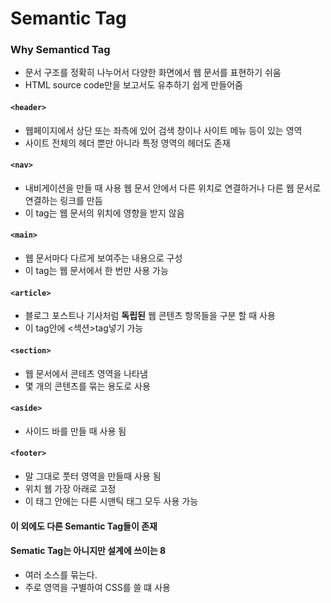 # Semantic Tag

### Why Semanticd Tag
- 문서 구조를 정확히 나누어서 다양한 화면에서 웹 문서를 표현하기 쉬움
- HTML source code만을 보고서도 유추하기 쉽게 만들어줌 

#### `<header>`
- 웹페이지에서 상단 또는 좌측에 있어 검색 창이나 사이트 메뉴 등이 있는 영역
- 사이트 전체의 헤더 뿐만 아니라 특정 영역의 헤더도 존재

#### `<nav>`
- 내비게이션을 만들 때 사용 웹 문서 안에서 다른 위치로 연결하거나 다른 웹 문서로 연결하는 링크를 만듬
- 이 tag는 웹 문서의 위치에 영향을 받지 않음

#### `<main>`
- 웹 문서마다 다르게 보여주는 내용으로 구성
- 이 tag는 웹 문서에서 한 번만 사용 가능

#### `<article>`
- 블로그 포스트나 기사처럼 <strong>독립된</strong> 웹 콘텐츠 항목들을 구분 할 때 사용
- 이 tag안에 <섹션>tag넣기 가능

#### `<section>`
- 웹 문서에서 콘테츠 영역을 나타냄
- 몇 개의 콘텐츠를 묶는 용도로 사용

#### `<aside>`
- 사이드 바를 만들 때 사용 됨

#### `<footer>`
- 말 그대로 풋터 영역을 만들때 사용 됨
- 위치 웹 가장 아래로 고정
- 이 태그 안에는 다른 시맨틱 태그 모두 사용 가능

#### 이 외에도 다른 Semantic Tag들이 존재

#### Sematic Tag는 아니지만 설계에 쓰이는 8<div>
- 여러 소스를 묶는다.
- 주로 영역을 구별하여 CSS를 쓸 떄 사용
